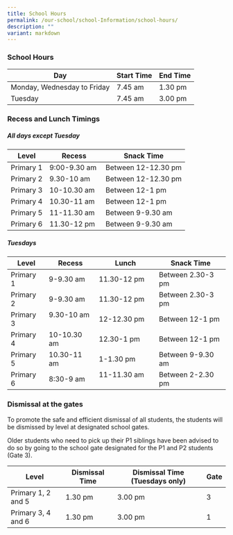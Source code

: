 ```yaml
---
title: School Hours
permalink: /our-school/school-Information/school-hours/
description: ""
variant: markdown
---
```

### School Hours


| Day | Start Time | End Time |
|---|---|---|
| Monday, Wednesday to Friday | 7.45 am | 1.30 pm |
| Tuesday | 7.45 am | 3.00 pm |

  

### Recess and Lunch Timings

  
##### All days except Tuesday

| Level | Recess |Snack Time|
|---|---|---|
| Primary 1 | 9:00-9.30 am |Between 12-12.30 pm
| Primary 2 | 9.30-10 am   |Between 12-12.30 pm|
| Primary 3 | 10-10.30 am  |Between 12-1 pm|
| Primary 4 | 10.30-11 am  |Between 12-1 pm|
| Primary 5 | 11-11.30 am  |Between 9-9.30 am| 
| Primary 6 | 11.30-12 pm  |Between 9-9.30 am|

  
##### Tuesdays

| Level | Recess | Lunch |Snack Time|
|---|---|---|---|
| Primary 1 | 9-9.30 am   | 11.30-12 pm |Between 2.30-3 pm |
| Primary 2 | 9-9.30 am   | 11.30-12 pm    |Between 2.30-3 pm |
| Primary 3 | 9.30-10 am  | 12-12.30 pm |Between 12-1 pm |
| Primary 4 | 10-10.30 am | 12.30-1 pm     |Between 12-1 pm |
| Primary 5 | 10.30-11 am | 1-1.30 pm   |Between 9-9.30 am |
| Primary 6 | 8:30-9 am | 11-11.30 am      |Between 2-2.30 pm |

  
### Dismissal at the gates

To promote the safe and efficient dismissal of all students, the students will be dismissed by level at designated school gates. 

Older students who need to pick up their P1 siblings have been advised to do so by going to the school gate designated for the P1 and P2 students (Gate 3).

| Level | Dismissal Time | Dismissal Time (Tuesdays only) | Gate |
|---|---|---|---|
| Primary 1, 2 and 5 | 1.30 pm | 3.00 pm | 3 |
| Primary 3, 4 and 6 | 1.30 pm | 3.00 pm | 1 |